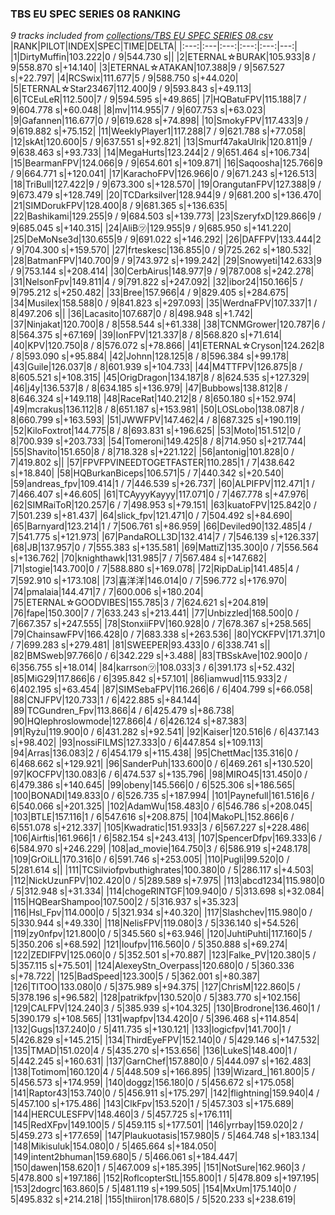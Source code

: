 ### TBS EU SPEC SERIES 08 RANKING
*9 tracks included from [collections/TBS EU SPEC SERIES 08.csv](/collections/TBS%20EU%20SPEC%20SERIES%2008.csv)*
|RANK|PILOT|INDEX|SPEC|TIME|DELTA|
|:---:|:---|:---:|:---:|:---:|---:|
|1|DirtyMuffin|103.222|0 / 9|544.730 s||
|2|ETERNAL☆BURAK|105.933|8 / 9|558.870 s|+14.140|
|3|ETERNAL☆ATAKAN|107.388|9 / 9|567.527 s|+22.797|
|4|RCSwix|111.677|5 / 9|588.750 s|+44.020|
|5|ETERNAL☆Star23467|112.400|9 / 9|593.843 s|+49.113|
|6|TCEuLeR|112.500|7 / 9|594.595 s|+49.865|
|7|HQBatuFPV|115.188|7 / 9|604.778 s|+60.048|
|8|mv|114.955|7 / 9|607.753 s|+63.023|
|9|Gafannen|116.677|0 / 9|619.628 s|+74.898|
|10|SmokyFPV|117.433|9 / 9|619.882 s|+75.152|
|11|WeeklyPlayer1|117.288|7 / 9|621.788 s|+77.058|
|12|skAt|120.600|5 / 9|637.551 s|+92.821|
|13|Smurf47akaUlrik|120.811|9 / 9|638.463 s|+93.733|
|14|MegaHurts|123.244|2 / 9|651.464 s|+106.734|
|15|BearmanFPV|124.066|9 / 9|654.601 s|+109.871|
|16|Saqoosha|125.766|9 / 9|664.771 s|+120.041|
|17|KarachoFPV|126.966|0 / 9|671.243 s|+126.513|
|18|TriBull|127.422|9 / 9|673.300 s|+128.570|
|19|OrangutanFPV|127.388|9 / 9|673.479 s|+128.749|
|20|TCDarksilver|128.944|9 / 9|681.200 s|+136.470|
|21|SIMDorukFPV|128.400|8 / 9|681.365 s|+136.635|
|22|Bashikami|129.255|9 / 9|684.503 s|+139.773|
|23|SzeryfxD|129.866|9 / 9|685.045 s|+140.315|
|24|AliB㋡|129.955|9 / 9|685.950 s|+141.220|
|25|DeMoNse3d|130.655|9 / 9|691.022 s|+146.292|
|26|DAFFPV|133.444|2 / 9|704.300 s|+159.570|
|27|frteskesc|136.855|0 / 9|725.262 s|+180.532|
|28|BatmanFPV|140.700|9 / 9|743.972 s|+199.242|
|29|Snowyeti|142.633|9 / 9|753.144 s|+208.414|
|30|CerbAirus|148.977|9 / 9|787.008 s|+242.278|
|31|NelsonFpv|149.811|4 / 9|791.822 s|+247.092|
|32|ibor24|150.166|5 / 9|795.212 s|+250.482|
|33|Bree|157.966|4 / 9|829.405 s|+284.675|
|34|Musilex|158.588|0 / 9|841.823 s|+297.093|
|35|WerdnaFPV|107.337|1 / 8|497.206 s||
|36|Lacasito|107.687|0 / 8|498.948 s|+1.742|
|37|Ninjakat|120.700|8 / 8|558.544 s|+61.338|
|38|TCNMGrower|120.787|6 / 8|564.375 s|+67.169|
|39|IonFPV|121.337|8 / 8|568.820 s|+71.614|
|40|KPV|120.750|8 / 8|576.072 s|+78.866|
|41|ETERNAL☆Cryson|124.262|8 / 8|593.090 s|+95.884|
|42|Johnn|128.125|8 / 8|596.384 s|+99.178|
|43|Guile|126.037|8 / 8|601.939 s|+104.733|
|44|M4TTFPV|126.875|8 / 8|605.521 s|+108.315|
|45|OrigDragon|134.187|8 / 8|624.535 s|+127.329|
|46|j4y|136.537|8 / 8|634.185 s|+136.979|
|47|Bubbows|138.812|8 / 8|646.324 s|+149.118|
|48|RaceRat|140.212|8 / 8|650.180 s|+152.974|
|49|mcrakus|136.112|8 / 8|651.187 s|+153.981|
|50|LOSLobo|138.087|8 / 8|660.799 s|+163.593|
|51|JWWFPV|147.462|4 / 8|687.325 s|+190.119|
|52|KiloFoxtrot|144.775|8 / 8|693.831 s|+196.625|
|53|Moto|151.512|0 / 8|700.939 s|+203.733|
|54|Tomeroni|149.425|8 / 8|714.950 s|+217.744|
|55|Shavito|151.650|8 / 8|718.328 s|+221.122|
|56|antonig|101.828|0 / 7|419.802 s||
|57|FPVFPVINEEDTOGETFASTER|110.285|1 / 7|438.642 s|+18.840|
|58|HQBurkanBiceps|106.571|5 / 7|440.342 s|+20.540|
|59|andreas_fpv|109.414|1 / 7|446.539 s|+26.737|
|60|ALPIFPV|112.471|1 / 7|466.407 s|+46.605|
|61|TCAyyyKayyy|117.071|0 / 7|467.778 s|+47.976|
|62|SIMRaiToR|120.257|6 / 7|498.953 s|+79.151|
|63|kuatoFPV|125.842|0 / 7|501.239 s|+81.437|
|64|slick_fpv|121.471|0 / 7|504.492 s|+84.690|
|65|Barnyard|123.214|1 / 7|506.761 s|+86.959|
|66|Deviled90|132.485|4 / 7|541.775 s|+121.973|
|67|PandaROLL3D|132.414|7 / 7|546.139 s|+126.337|
|68|JB|137.957|0 / 7|555.383 s|+135.581|
|69|MattiZ|135.300|0 / 7|556.564 s|+136.762|
|70|knighthawk|131.985|7 / 7|567.484 s|+147.682|
|71|stogie|143.700|0 / 7|588.880 s|+169.078|
|72|RipDaLip|141.485|4 / 7|592.910 s|+173.108|
|73|喜洋洋|146.014|0 / 7|596.772 s|+176.970|
|74|pmalaia|144.471|7 / 7|600.006 s|+180.204|
|75|ETERNAL☆GOODVIBES|155.785|3 / 7|624.621 s|+204.819|
|76|fape|150.300|7 / 7|633.243 s|+213.441|
|77|Unbizzled|168.500|0 / 7|667.357 s|+247.555|
|78|StonxiiFPV|160.928|0 / 7|678.367 s|+258.565|
|79|ChainsawFPV|166.428|0 / 7|683.338 s|+263.536|
|80|YCKFPV|171.371|0 / 7|699.283 s|+279.481|
|81|SWEEPER|93.433|0 / 6|338.741 s||
|82|BMSweb|97.766|0 / 6|342.229 s|+3.488|
|83|TBSskAve|102.900|0 / 6|356.755 s|+18.014|
|84|karrson㋡|108.033|3 / 6|391.173 s|+52.432|
|85|MiG29|117.866|6 / 6|395.842 s|+57.101|
|86|iamwud|115.933|2 / 6|402.195 s|+63.454|
|87|SIMSebaFPV|116.266|6 / 6|404.799 s|+66.058|
|88|CNJFPV|120.733|1 / 6|422.885 s|+84.144|
|89|TCGundren_Fpv|113.866|4 / 6|425.479 s|+86.738|
|90|HQlephroslowmode|127.866|4 / 6|426.124 s|+87.383|
|91|Ryżu|119.900|0 / 6|431.282 s|+92.541|
|92|Kaiser|120.516|6 / 6|437.143 s|+98.402|
|93|nossiFILMS|127.333|0 / 6|447.854 s|+109.113|
|94|Arras|136.083|2 / 6|454.179 s|+115.438|
|95|ChettMac|135.316|0 / 6|468.662 s|+129.921|
|96|SanderPuh|133.600|0 / 6|469.261 s|+130.520|
|97|KOCFPV|130.083|6 / 6|474.537 s|+135.796|
|98|MIRO45|131.450|0 / 6|479.386 s|+140.645|
|99|obeny|145.566|0 / 6|525.306 s|+186.565|
|100|BONADI|149.833|0 / 6|526.735 s|+187.994|
|101|Paynefull|161.516|6 / 6|540.066 s|+201.325|
|102|AdamWu|158.483|0 / 6|546.786 s|+208.045|
|103|BTLE|157.116|1 / 6|547.616 s|+208.875|
|104|MakoPL|152.866|6 / 6|551.078 s|+212.337|
|105|Kwadratic|151.933|3 / 6|567.227 s|+228.486|
|106|Airftis|161.966|1 / 6|582.154 s|+243.413|
|107|SpencerDfpv|169.333|6 / 6|584.970 s|+246.229|
|108|ad_movie|164.750|3 / 6|586.919 s|+248.178|
|109|GrOiLL|170.316|0 / 6|591.746 s|+253.005|
|110|Pugli|99.520|0 / 5|281.614 s||
|111|TCSilviofpvbuthighrates|100.380|0 / 5|286.117 s|+4.503|
|112|NickUzunFPV|102.420|0 / 5|289.589 s|+7.975|
|113|abcd1234|115.980|0 / 5|312.948 s|+31.334|
|114|chogeRINTGF|109.940|0 / 5|313.698 s|+32.084|
|115|HQBearShampoo|107.500|2 / 5|316.937 s|+35.323|
|116|Hsl_Fpv|114.000|0 / 5|321.934 s|+40.320|
|117|Slashchev|115.980|0 / 5|330.944 s|+49.330|
|118|NelisFPV|119.080|3 / 5|336.140 s|+54.526|
|119|zy0nfpv|121.800|0 / 5|345.560 s|+63.946|
|120|JuhtiPuhti|117.160|5 / 5|350.206 s|+68.592|
|121|loufpv|116.560|0 / 5|350.888 s|+69.274|
|122|ZEDIFPV|125.060|0 / 5|352.501 s|+70.887|
|123|Falke_PV|120.380|5 / 5|357.115 s|+75.501|
|124|AlexeyStn_Overpass|120.680|0 / 5|360.336 s|+78.722|
|125|BadSpeed|123.300|5 / 5|362.001 s|+80.387|
|126|TITOO|133.080|0 / 5|375.989 s|+94.375|
|127|ChrisM|122.860|5 / 5|378.196 s|+96.582|
|128|patrikfpv|130.520|0 / 5|383.770 s|+102.156|
|129|CALFPV|124.240|3 / 5|385.939 s|+104.325|
|130|Brodrone|136.460|1 / 5|390.179 s|+108.565|
|131|wapfpv|134.420|0 / 5|396.468 s|+114.854|
|132|Gugs|137.240|0 / 5|411.735 s|+130.121|
|133|logicfpv|141.700|1 / 5|426.829 s|+145.215|
|134|ThirdEyeFPV|152.140|0 / 5|429.146 s|+147.532|
|135|TMAD|151.020|4 / 5|435.270 s|+153.656|
|136|LukeS|148.400|1 / 5|442.245 s|+160.631|
|137|GarnChef|157.880|0 / 5|444.097 s|+162.483|
|138|Totimom|160.120|4 / 5|448.509 s|+166.895|
|139|Wizard_|161.800|5 / 5|456.573 s|+174.959|
|140|doggz|156.180|0 / 5|456.672 s|+175.058|
|141|Raptor43|153.740|0 / 5|456.911 s|+175.297|
|142|flightning|159.940|4 / 5|457.100 s|+175.486|
|143|ClkFpv|153.520|1 / 5|457.303 s|+175.689|
|144|HERCULESFPV|148.460|3 / 5|457.725 s|+176.111|
|145|RedXFpv|149.100|5 / 5|459.115 s|+177.501|
|146|yrrbay|159.020|2 / 5|459.273 s|+177.659|
|147|Plaukuotasis|157.980|5 / 5|464.748 s|+183.134|
|148|Mikisuluk|154.080|0 / 5|465.664 s|+184.050|
|149|intent2bhuman|159.680|5 / 5|466.061 s|+184.447|
|150|dawen|158.620|1 / 5|467.009 s|+185.395|
|151|NotSure|162.960|3 / 5|478.800 s|+197.186|
|152|RoflcopterStL|155.800|1 / 5|478.809 s|+197.195|
|153|2dogrc|163.860|5 / 5|481.119 s|+199.505|
|154|MxUm|175.140|0 / 5|495.832 s|+214.218|
|155|thiiron|178.680|5 / 5|520.233 s|+238.619|
